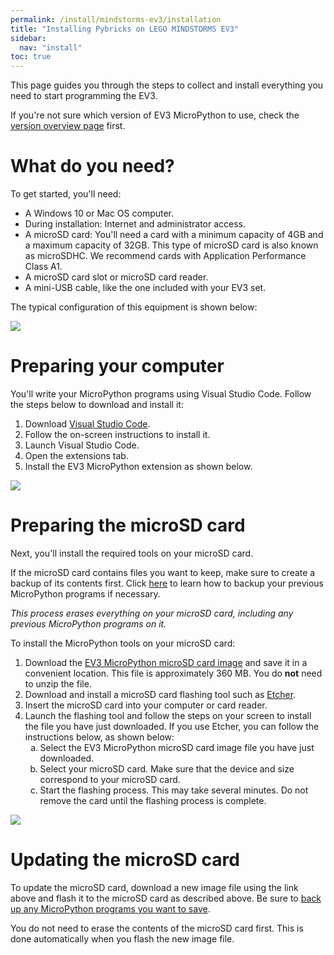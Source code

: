 ```yaml
---
permalink: /install/mindstorms-ev3/installation
title: "Installing Pybricks on LEGO MINDSTORMS EV3"
sidebar:
  nav: "install"
toc: true
---
```


This page guides you through the steps to collect and install everything you
need to start programming the EV3.

If you're not sure which version of EV3 MicroPython to use, check
the [version overview page](/install/mindstorms-ev3/versions) first.

# What do you need?

To get started, you'll need:

- A Windows 10 or Mac OS computer.
- During installation: Internet and administrator access.
- A microSD card: You'll need a card with a minimum capacity of 4GB and a maximum capacity
    of 32GB. This type of microSD card is also known as microSDHC. We recommend
    cards with Application Performance Class A1.
- A microSD card slot or microSD card reader.
- A mini-USB cable, like the one included with your EV3 set.

The typical configuration of this equipment is shown below:

![](https://docs.pybricks.com/en/latest/_images/overview_label.png)

# Preparing your computer

You'll write your MicroPython programs using Visual Studio Code. Follow the
steps below to download and install it:

1. Download [Visual Studio Code](https://code.visualstudio.com/Download).
2. Follow the on-screen instructions to install it.
3. Launch Visual Studio Code.
4. Open the extensions tab.
5. Install the EV3 MicroPython extension as shown below.

![](https://docs.pybricks.com/en/latest/_images/store_label.png)

# Preparing the microSD card

Next, you'll install the required tools on your microSD card.

If the microSD card contains files you want to keep, make sure to create a
backup of its contents first.
Click [here](/install/mindstorms-ev3/running-programs#managing-files-on-the-ev3-brick)
to learn how to backup your
previous MicroPython programs if necessary.

*This process erases everything on your microSD card, including any previous
MicroPython programs on it.*


To install the MicroPython tools on your microSD card:

1. Download the [EV3 MicroPython microSD card image](https://education.lego.com/en-us/product-resources/mindstorms-ev3/teacher-resources/python-for-ev3)
   and save it in a convenient location. This file is approximately 360 MB.
   You do **not** need to unzip the file.
2. Download and install a microSD card flashing tool
   such as [Etcher](https://www.balena.io/etcher/).
3. Insert the microSD card into your computer or card reader.
4. Launch the flashing tool and follow the steps on your screen to install
   the file you have just downloaded. If you use Etcher, you can follow the
   instructions below, as shown below:
   <ol type="a">
      <li>Select the EV3 MicroPython microSD card image file you have just
      downloaded.</li>
      <li>Select your microSD card. Make sure that the device and size
      correspond to your microSD card.</li>
      <li>Start the flashing process. This may take several minutes. Do not
      remove the card until the flashing process is complete.</li>
   </ol>

![](https://docs.pybricks.com/en/latest/_images/etcher_label.png)

# Updating the microSD card

To update the microSD card, download a new image file using the link above and
flash it to the microSD card as described above. Be sure
to [back up any MicroPython programs you want to save](/install/mindstorms-ev3/running-programs#managing-files-on-the-ev3-brick).

You do not need to erase the contents of the microSD card first. This is done
automatically when you flash the new image file.
